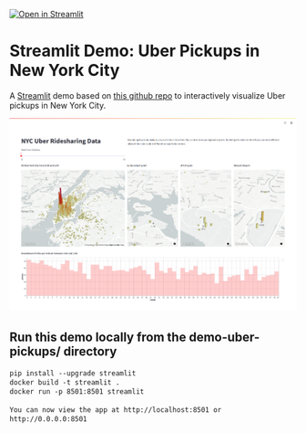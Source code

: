 [![Open in Streamlit](https://static.streamlit.io/badges/streamlit_badge_black_white.svg)](https://share.streamlit.io/streamlit/demo-uber-nyc-pickups/main)

# Streamlit Demo: Uber Pickups in New York City
A [Streamlit](https://streamlit.io) demo based on [this github repo](https://github.com/streamlit/demo-uber-nyc-pickups/) to interactively visualize Uber pickups in New York City.

![Final App Animation](https://github.com/streamlit/demo-uber-nyc-pickups/raw/main/uber_demo.png "Uber demo")

## Run this demo locally from the demo-uber-pickups/ directory
```
pip install --upgrade streamlit
docker build -t streamlit .
docker run -p 8501:8501 streamlit

You can now view the app at http://localhost:8501 or http://0.0.0.0:8501
```
